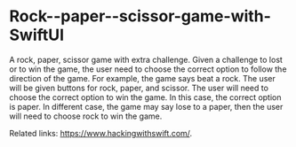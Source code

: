 # Rock--paper--scissor-game-with-SwiftUI
A rock, paper, scissor game with extra challenge. 
Given a challenge to lost or to win the game, the user need to choose the correct option to follow the direction of the game. 
For example, the game says beat a rock. The user will be given buttons for rock, paper, and scissor. The user will need to choose the correct option to win the game.
In this case, the correct option is paper. In different case, the game may say lose to a paper, then the user will need to choose rock to win the game.


Related links: https://www.hackingwithswift.com/.
